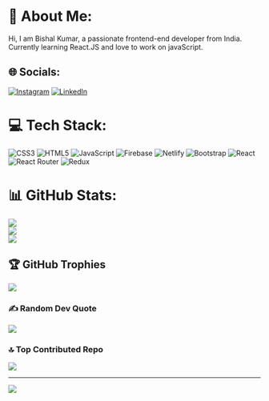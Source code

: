 # 💫 About Me:
Hi, I am Bishal Kumar, a passionate frontend-end  developer  from India. <br>Currently learning React.JS and love to work on javaScript.


## 🌐 Socials:
[![Instagram](https://img.shields.io/badge/Instagram-%23E4405F.svg?logo=Instagram&logoColor=white)](https://instagram.com/imvishal_k01) [![LinkedIn](https://img.shields.io/badge/LinkedIn-%230077B5.svg?logo=linkedin&logoColor=white)](https://linkedin.com/in/linkedin.com/in/bishal-kumar-40409115b) 

# 💻 Tech Stack:
![CSS3](https://img.shields.io/badge/css3-%231572B6.svg?style=for-the-badge&logo=css3&logoColor=white) ![HTML5](https://img.shields.io/badge/html5-%23E34F26.svg?style=for-the-badge&logo=html5&logoColor=white) ![JavaScript](https://img.shields.io/badge/javascript-%23323330.svg?style=for-the-badge&logo=javascript&logoColor=%23F7DF1E) ![Firebase](https://img.shields.io/badge/firebase-%23039BE5.svg?style=for-the-badge&logo=firebase) ![Netlify](https://img.shields.io/badge/netlify-%23000000.svg?style=for-the-badge&logo=netlify&logoColor=#00C7B7) ![Bootstrap](https://img.shields.io/badge/bootstrap-%23563D7C.svg?style=for-the-badge&logo=bootstrap&logoColor=white) ![React](https://img.shields.io/badge/react-%2320232a.svg?style=for-the-badge&logo=react&logoColor=%2361DAFB) ![React Router](https://img.shields.io/badge/React_Router-CA4245?style=for-the-badge&logo=react-router&logoColor=white) ![Redux](https://img.shields.io/badge/redux-%23593d88.svg?style=for-the-badge&logo=redux&logoColor=white)
# 📊 GitHub Stats:
![](https://github-readme-stats.vercel.app/api?username=vishu118&theme=dark&hide_border=false&include_all_commits=true&count_private=true)<br/>
![](https://github-readme-streak-stats.herokuapp.com/?user=vishu118&theme=dark&hide_border=false)<br/>
![](https://github-readme-stats.vercel.app/api/top-langs/?username=vishu118&theme=dark&hide_border=false&include_all_commits=true&count_private=true&layout=compact)

## 🏆 GitHub Trophies
![](https://github-profile-trophy.vercel.app/?username=vishu118&theme=radical&no-frame=false&no-bg=true&margin-w=4)

### ✍️ Random Dev Quote
![](https://quotes-github-readme.vercel.app/api?type=horizontal&theme=radical)

### 🔝 Top Contributed Repo
![](https://github-contributor-stats.vercel.app/api?username=vishu118&limit=5&theme=dark&combine_all_yearly_contributions=true)

---
[![](https://visitcount.itsvg.in/api?id=vishu118&icon=0&color=0)](https://visitcount.itsvg.in)

<!-- Proudly created with GPRM ( https://gprm.itsvg.in ) -->
